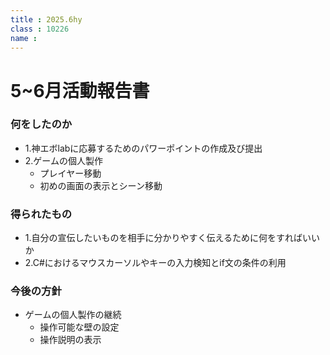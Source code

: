 ```yaml
---
title : 2025.6hy
class : 10226　
name : 
---
```


# 5~6月活動報告書

### 何をしたのか
- 1.神エボlabに応募するためのパワーポイントの作成及び提出
- 2.ゲームの個人製作
  - プレイヤー移動
  - 初めの画面の表示とシーン移動

### 得られたもの
- 1.自分の宣伝したいものを相手に分かりやすく伝えるために何をすればいいか
- 2.C#におけるマウスカーソルやキーの入力検知とif文の条件の利用

### 今後の方針
- ゲームの個人製作の継続
  - 操作可能な壁の設定
  - 操作説明の表示
